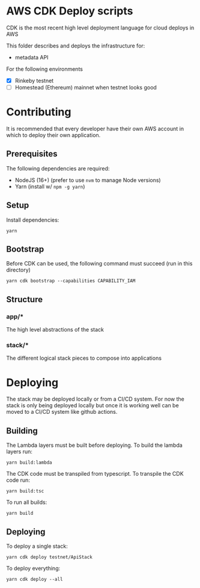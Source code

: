 # AWS CDK Deploy scripts

CDK is the most recent high level deployment language for cloud deploys in AWS

This folder describes and deploys the infrastructure for:

- metadata API

For the following environments

- [x] Rinkeby testnet
- [ ] Homestead (Ethereum) mainnet when testnet looks good

# Contributing

It is recommended that every developer have their own AWS account in which to deploy their own application.

## Prerequisites

The following dependencies are required:

- NodeJS (16+) (prefer to use `nvm` to manage Node versions)
- Yarn (install w/ `npm -g yarn`)

## Setup

Install dependencies:

```
yarn
```

## Bootstrap

Before CDK can be used, the following command must succeed (run in this directory)

```
yarn cdk bootstrap --capabilities CAPABILITY_IAM
```

## Structure

### app/\*

The high level abstractions of the stack

### stack/\*

The different logical stack pieces to compose into applications

# Deploying

The stack may be deployed locally or from a CI/CD system. For now the stack is only being deployed locally but once it is working well can be moved to a CI/CD system like github actions.

## Building

The Lambda layers must be built before deploying. To build the lambda layers run:

```
yarn build:lambda
```

The CDK code must be transpiled from typescript. To transpile the CDK code run:

```
yarn build:tsc
```

To run all builds:

```
yarn build
```

## Deploying

To deploy a single stack:

```
yarn cdk deploy testnet/ApiStack
```

To deploy everything:

```
yarn cdk deploy --all
```
